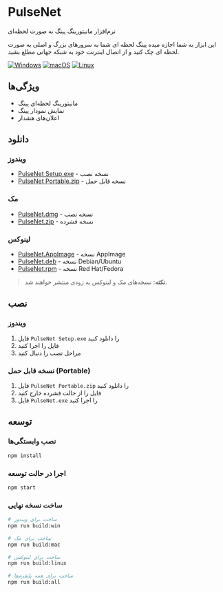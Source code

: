 # PulseNet

نرم‌افزار مانیتورینگ پینگ به صورت لحظه‌ای

این ابزار به شما اجازه میده پینگ لحظه ای شما به سرورهای بزرگ و اصلی به صورت لحظه ای چک کنید و از اتصال اینترنت خود به شبکه جهانی مطلع بشید.

[![Windows](https://img.shields.io/badge/Windows-Ready-green)](https://github.com/SM8KE1/PulseNet-/releases)
[![macOS](https://img.shields.io/badge/macOS-Coming%20Soon-orange)](https://github.com/SM8KE1/PulseNet-/releases)
[![Linux](https://img.shields.io/badge/Linux-Coming%20Soon-orange)](https://github.com/SM8KE1/PulseNet-/releases)

## ویژگی‌ها

- مانیتورینگ لحظه‌ای پینگ
- نمایش نمودار پینگ
- اعلان‌های هشدار

## دانلود

### ویندوز
- [PulseNet Setup.exe](https://github.com/SM8KE1/PulseNet-/releases/latest/download/PulseNet.Setup.exe) - نسخه نصب
- [PulseNet Portable.zip](https://github.com/SM8KE1/PulseNet-/releases/latest/download/PulseNet.Portable.zip) - نسخه قابل حمل

### مک
- [PulseNet.dmg](https://github.com/SM8KE1/PulseNet-/releases/latest/download/PulseNet.dmg) - نسخه نصب
- [PulseNet.zip](https://github.com/SM8KE1/PulseNet-/releases/latest/download/PulseNet-mac.zip) - نسخه فشرده

### لینوکس
- [PulseNet.AppImage](https://github.com/SM8KE1/PulseNet-/releases/latest/download/PulseNet.AppImage) - نسخه AppImage
- [PulseNet.deb](https://github.com/SM8KE1/PulseNet-/releases/latest/download/PulseNet.deb) - نسخه Debian/Ubuntu
- [PulseNet.rpm](https://github.com/SM8KE1/PulseNet-/releases/latest/download/PulseNet.rpm) - نسخه Red Hat/Fedora

> **نکته**: نسخه‌های مک و لینوکس به زودی منتشر خواهند شد.

## نصب

### ویندوز
1. فایل `PulseNet Setup.exe` را دانلود کنید
2. فایل را اجرا کنید
3. مراحل نصب را دنبال کنید

### نسخه قابل حمل (Portable)
1. فایل `PulseNet Portable.zip` را دانلود کنید
2. فایل را از حالت فشرده خارج کنید
3. فایل `PulseNet.exe` را اجرا کنید
 
## توسعه

### نصب وابستگی‌ها
```bash
npm install
```

### اجرا در حالت توسعه
```bash
npm start
```

### ساخت نسخه نهایی
```bash
# ساخت برای ویندوز
npm run build:win

# ساخت برای مک
npm run build:mac

# ساخت برای لینوکس
npm run build:linux

# ساخت برای همه پلتفرم‌ها
npm run build:all
```
